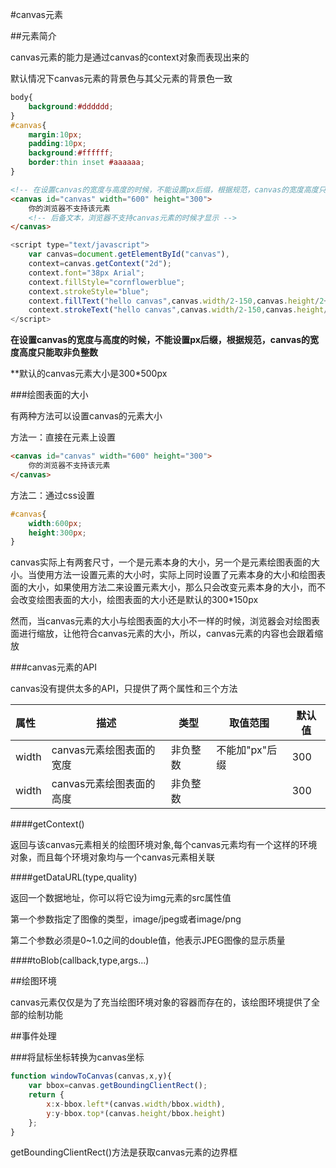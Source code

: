 #canvas元素

##元素简介

canvas元素的能力是通过canvas的context对象而表现出来的

默认情况下canvas元素的背景色与其父元素的背景色一致

```css
body{
	background:#dddddd;
}
#canvas{
	margin:10px;
	padding:10px;
	background:#ffffff;
	border:thin inset #aaaaaa;
}
```

```html
<!-- 在设置canvas的宽度与高度的时候，不能设置px后缀，根据规范，canvas的宽度高度只能取非负整数 -->
<canvas id="canvas" width="600" height="300">
	你的浏览器不支持该元素
	<!-- 后备文本，浏览器不支持canvas元素的时候才显示 -->
</canvas>
```

```javascript
<script type="text/javascript">
	var canvas=document.getElementById("canvas"),
	context=canvas.getContext("2d");
	context.font="38px Arial";
	context.fillStyle="cornflowerblue";
	context.strokeStyle="blue";
	context.fillText("hello canvas",canvas.width/2-150,canvas.height/2+15);
	context.strokeText("hello canvas",canvas.width/2-150,canvas.height/2+15);
</script>
```

**在设置canvas的宽度与高度的时候，不能设置px后缀，根据规范，canvas的宽度高度只能取非负整数**

**默认的canvas元素大小是300*500px

###绘图表面的大小

有两种方法可以设置canvas的元素大小

方法一：直接在元素上设置

```html
<canvas id="canvas" width="600" height="300">
	你的浏览器不支持该元素
</canvas>
```

方法二：通过css设置

```css
#canvas{
	width:600px;
	height:300px;
}
```

canvas实际上有两套尺寸，一个是元素本身的大小，另一个是元素绘图表面的大小。当使用方法一设置元素的大小时，实际上同时设置了元素本身的大小和绘图表面的大小，如果使用方法二来设置元素大小，那么只会改变元素本身的大小，而不会改变绘图表面的大小，绘图表面的大小还是默认的300*150px

然而，当canvas元素的大小与绘图表面的大小不一样的时候，浏览器会对绘图表面进行缩放，让他符合canvas元素的大小，所以，canvas元素的内容也会跟着缩放

###canvas元素的API

canvas没有提供太多的API，只提供了两个属性和三个方法

|属性|描述|类型|取值范围|默认值|
|:--|---|---|---|---|
|width|canvas元素绘图表面的宽度|非负整数|不能加"px"后缀|300|
|width|canvas元素绘图表面的高度|非负整数||300|


####getContext()

返回与该canvas元素相关的绘图环境对象,每个canvas元素均有一个这样的环境对象，而且每个环境对象均与一个canvas元素相关联

####getDataURL(type,quality)

返回一个数据地址，你可以将它设为img元素的src属性值

第一个参数指定了图像的类型，image/jpeg或者image/png

第二个参数必须是0~1.0之间的double值，他表示JPEG图像的显示质量

####toBlob(callback,type,args...)

##绘图环境

canvas元素仅仅是为了充当绘图环境对象的容器而存在的，该绘图环境提供了全部的绘制功能

##事件处理

###将鼠标坐标转换为canvas坐标

```javascript
function windowToCanvas(canvas,x,y){
	var bbox=canvas.getBoundingClientRect();
	return {
		x:x-bbox.left*(canvas.width/bbox.width),
		y:y-bbox.top*(canvas.height/bbox.height)
	};
}
```

getBoundingClientRect()方法是获取canvas元素的边界框